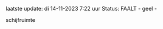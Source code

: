 laatste update: 
di 14-11-2023  7:22   uur 
Status: FAALT - geel - 
<div class="service Y">schijfruimte</div>